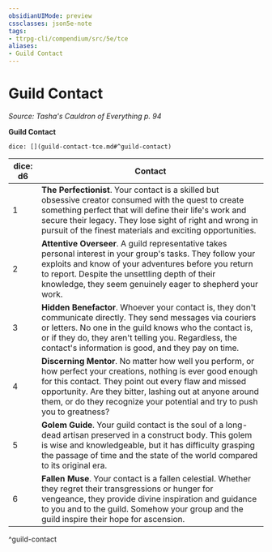 ```yaml
---
obsidianUIMode: preview
cssclasses: json5e-note
tags:
- ttrpg-cli/compendium/src/5e/tce
aliases:
- Guild Contact
---
```

# Guild Contact
*Source: Tasha's Cauldron of Everything p. 94* 

**Guild Contact**

`dice: [](guild-contact-tce.md#^guild-contact)`

| dice: d6 | Contact |
|----------|---------|
| 1 | **The Perfectionist**. Your contact is a skilled but obsessive creator consumed with the quest to create something perfect that will define their life's work and secure their legacy. They lose sight of right and wrong in pursuit of the finest materials and exciting opportunities. |
| 2 | **Attentive Overseer**. A guild representative takes personal interest in your group's tasks. They follow your exploits and know of your adventures before you return to report. Despite the unsettling depth of their knowledge, they seem genuinely eager to shepherd your work. |
| 3 | **Hidden Benefactor**. Whoever your contact is, they don't communicate directly. They send messages via couriers or letters. No one in the guild knows who the contact is, or if they do, they aren't telling you. Regardless, the contact's information is good, and they pay on time. |
| 4 | **Discerning Mentor**. No matter how well you perform, or how perfect your creations, nothing is ever good enough for this contact. They point out every flaw and missed opportunity. Are they bitter, lashing out at anyone around them, or do they recognize your potential and try to push you to greatness? |
| 5 | **Golem Guide**. Your guild contact is the soul of a long-dead artisan preserved in a construct body. This golem is wise and knowledgeable, but it has difficulty grasping the passage of time and the state of the world compared to its original era. |
| 6 | **Fallen Muse**. Your contact is a fallen celestial. Whether they regret their transgressions or hunger for vengeance, they provide divine inspiration and guidance to you and to the guild. Somehow your group and the guild inspire their hope for ascension. |
^guild-contact